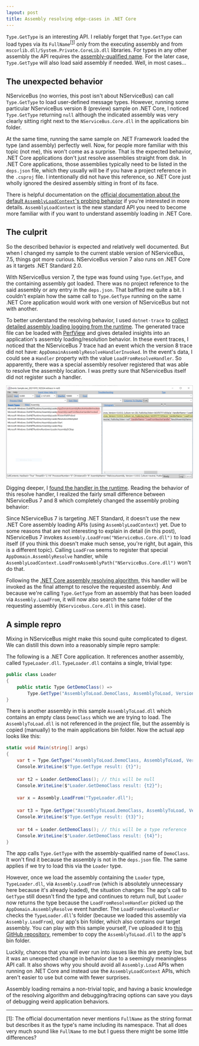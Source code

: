 ```yaml
---
layout: post
title: Assembly resolving edge-cases in .NET Core
---
```


`Type.GetType` is an interesting API. I reliably forget that `Type.GetType` can load types via its `FullName`<sup><a href="#note1">[1]</a></sup> only from the executing assembly and from `mscorlib.dll/System.Private.CoreLib.dll` libraries. For types in any other assembly the API requires the [assembly-qualified name](https://docs.microsoft.com/en-us/dotnet/api/system.type.assemblyqualifiedname?view=net-5.0#System_Type_AssemblyQualifiedName). For the later case, `Type.GetType` will also load said assembly if needed. Well, in most cases...

## The unexpected behavior

NServiceBus (no worries, this post isn't about NServiceBus) can call `Type.GetType` to load user-defined message types. However, running some particular NServiceBus version 8 (preview) sample on .NET Core, I noticed `Type.GetType` returning `null` although the indicated assembly was very clearly sitting right next to the `NServiceBus.Core.dll` in the applications bin folder.

At the same time, running the same sample on .NET Framework loaded the type (and assembly) perfectly well. Now, for people more familiar with this topic (not me), this won't come as a surprise. That is the expected behavior, .NET Core applications don't just resolve assemblies straight from disk. In .NET Core applications, those assemblies typically need to be listed in the `deps.json` file, which they usually will be if you have a project reference in the `.csproj` file. I intentionally did not have this reference, so .NET Core just wholly ignored the desired assembly sitting in front of its face.

There is helpful documentation on the [official documentation about the default `AssemblyLoadContext`'s probing behavior](https://docs.microsoft.com/en-us/dotnet/core/dependency-loading/default-probing) if you're interested in more details. `AssemblyLoadContext` is the new standard API you need to become more familiar with if you want to understand assembly loading in .NET Core.

## The culprit

So the described behavior is expected and relatively well documented. But when I changed my sample to the current stable version of NServiceBus, 7.5, things got more curious. NServiceBus version 7 also runs on .NET Core as it targets .NET Standard 2.0.

With NServiceBus version 7, the type was found using `Type.GetType`, and the containing assembly got loaded. There was no project reference to the said assembly or any entry in the `deps.json`. That baffled me quite a bit. I couldn't explain how the same call to `Type.GetType` running on the same .NET Core application would work with one version of NServiceBus but not with another.

To better understand the resolving behavior, I used `dotnet-trace` to [collect detailed assembly loading logging from the runtime](https://docs.microsoft.com/en-us/dotnet/core/dependency-loading/collect-details). The generated trace file can be loaded with [PerfView](https://github.com/microsoft/perfview) and gives detailed insights into an application's assembly loading/resolution behavior. In these event traces, I noticed that the NServiceBus 7 trace had an event which the version 8 trace did not have: `AppDomainAssemblyResolveHandlerInvoked`. In the event's data, I could see a `Handler` property with the value `LoadFromResolveHandler`. So apparently, there was a special assembly resolver registered that was able to resolve the assembly location. I was pretty sure that NServiceBus itself did not register such a handler.

![PerfView showing the AppDomainAssemblyResolveHandlerInvoked event](/assets/perfview.png)

Digging deeper, I [found the handler in the runtime](https://github.com/dotnet/runtime/blob/45005830255a78caab66cef1757dcb77536f4c0d/src/libraries/System.Private.CoreLib/src/System/Reflection/Assembly.cs#L280). Reading the behavior of this resolve handler, I realized the fairly small difference between NServiceBus 7 and 8 which completely changed the assembly probing behavior:

Since NServiceBus 7 is targeting .NET Standard, it doesn't use the new .NET Core assembly loading APIs (using `AssemblyLoadContext`) yet. Due to some reasons that are not interesting to explain in detail (in this post), NServiceBus 7 invokes `Assembly.LoadFrom("NServiceBus.Core.dll")` to load itself (if you think this doesn't make much sense, you're right, but again, this is a different topic). Calling  `LoadFrom` seems to register that special `AppDomain.AssemblyResolve` handler, while `AssemblyLoadContext.LoadFromAssemblyPath("NServiceBus.Core.dll")` won't do that.

Following the [.NET Core assembly resolving algorithm](https://docs.microsoft.com/en-us/dotnet/core/dependency-loading/loading-managed#algorithm), this handler will be invoked as the final attempt to resolve the requested assembly. And because we're calling `Type.GetType` from an assembly that has been loaded via `Assembly.LoadFrom`, it will now also search the same folder of the requesting assembly (`NServicebus.Core.dll` in this case).

## A simple repro

Mixing in NServiceBus might make this sound quite complicated to digest. We can distill this down into a reasonably simple repro sample:

The following is a .NET Core application. It references another assembly, called `TypeLoader.dll`. `TypeLoader.dll` contains a single, trivial type:

```csharp
public class Loader
{
    public static Type GetDemoClass() => 
        Type.GetType("AssemblyToLoad.DemoClass, AssemblyToLoad, Version=1.0.0.0, Culture=neutral, PublicKeyToken=null");
}
```

There is another assembly in this sample `AssemblyToLoad.dll` which contains an empty class `DemoClass` which we are trying to load. The `AssemblyToLoad.dll` is not referenced in the project file, but the assembly is copied (manually) to the main applications bin folder. Now the actual app looks like this:

```csharp
static void Main(string[] args)
{
    var t = Type.GetType("AssemblyToLoad.DemoClass, AssemblyToLoad, Version=1.0.0.0, Culture=neutral, PublicKeyToken=null"); // this will be null
    Console.WriteLine($"Type.GetType result: {t}");

    var t2 = Loader.GetDemoClass(); // this will be null
    Console.WriteLine($"Loader.GetDemoClass result: {t2}");

    var x = Assembly.LoadFrom("TypeLoader.dll");

    var t3 = Type.GetType("AssemblyToLoad.DemoClass, AssemblyToLoad, Version=1.0.0.0, Culture=neutral, PublicKeyToken=null"); // this will be null
    Console.WriteLine($"Type.GetType result: {t3}");

    var t4 = Loader.GetDemoClass(); // this will be a type reference
    Console.WriteLine($"Loader.GetDemoClass result: {t4}");
}
```

The app calls `Type.GetType` with the assembly-qualified name of `DemoClass`. It won't find it because the assembly is not in the `deps.json` file. The same applies if we try to load this via the `Loader` type.

However, once we load the assembly containing the `Loader` type, `TypeLoader.dll`, via `Assembly.LoadFrom` (which is absolutely unnecessary here because it's already loaded), the situation changes: The app's call to `GetType` still doesn't find the type and continues to return null, but `Loader` now returns the type because the `LoadFromResolveHandler` picked up the `AppDomain.AssemblyResolve` event handler. The `LoadFromResolveHandler` checks the `TypeLoader.dll`'s folder (because we loaded this assembly via `Assembly.LoadFrom`), our app's bin folder, which also contains our target assembly. You can play with this sample yourself, I've uploaded it to [this GitHub repository](https://github.com/timbussmann/TypeLoadDemo), remember to copy the `AssemblyToLoad.dll` to the app's bin folder.

Luckily, chances that you will ever run into issues like this are pretty low, but it was an unexpected change in behavior due to a seemingly meaningless API call. It also shows why you should avoid all `Assembly.Load` APIs when running on .NET Core and instead use the `AssemblyLoadContext` APIs, which aren't easier to use but come with fewer surprises.

Assembly loading remains a non-trivial topic, and having a basic knowledge of the resolving algorithm and debugging/tracing options can save you days of debugging weird application behaviors.

---
<a name="note1">[1]</a>: The official documentation never mentions `FullName` as the string format but describes it as the type's name including its namespace. That all does very much sound like `FullName` to me but I guess there might be some little differences?
